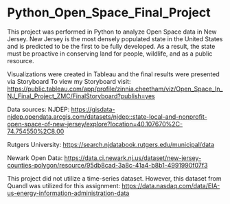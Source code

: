 # Python_Open_Space_Final_Project
This project was performed in Python to analyze Open Space data in New Jersey. 
New Jersey is the most densely populated state in the United States and is predicted to be the first to be fully developed.
As a result, the state must be proactive in conserving land for people, wildlife, and as a public resource.

Visualizations were created in Tableau and the final results were presented via Storyboard
To view my Storyboard visit: https://public.tableau.com/app/profile/zinnia.cheetham/viz/Open_Space_In_NJ_Final_Project_ZMC/FinalStoryboard?publish=yes

Data sources:
NJDEP: https://gisdata-njdep.opendata.arcgis.com/datasets/njdep::state-local-and-nonprofit-open-space-of-new-jersey/explore?location=40.107670%2C-74.754550%2C8.00 

Rutgers University: https://search.njdatabook.rutgers.edu/municipal/data 

Newark Open Data: https://data.ci.newark.nj.us/dataset/new-jersey-counties-polygon/resource/95db8cad-3a8c-41a4-b8b1-4991990f07f3 

This project did not utilize a time-series dataset. However, this dataset from Quandl was utilized for this assignment:
https://data.nasdaq.com/data/EIA-us-energy-information-administration-data
